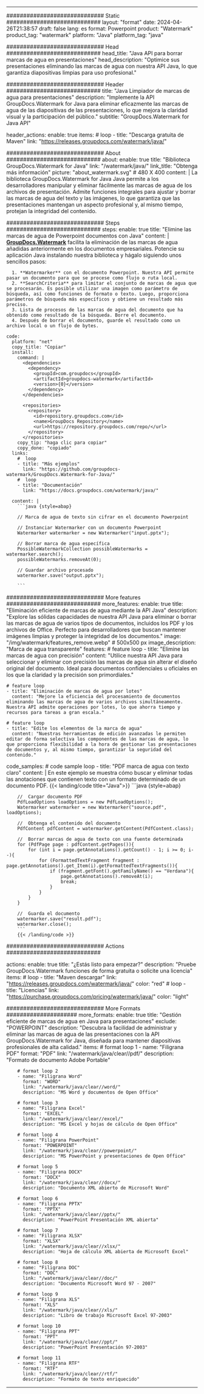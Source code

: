 
---
############################# Static ############################
layout: "format"
date:  2024-04-26T21:38:57
draft: false
lang: es
format: Powerpoint
product: "Watermark"
product_tag: "watermark"
platform: "Java"
platform_tag: "java"

############################# Head ############################
head_title: "Java API para borrar marcas de agua en presentaciones"
head_description: "Optimice sus presentaciones eliminando las marcas de agua con nuestra API Java, lo que garantiza diapositivas limpias para uso profesional."

############################# Header ############################
title: "Java Limpiador de marcas de agua para presentaciones" 
description: "Implemente la API GroupDocs.Watermark for Java para eliminar eficazmente las marcas de agua de las diapositivas de las presentaciones, lo que mejora la claridad visual y la participación del público."
subtitle: "GroupDocs.Watermark for Java API" 

header_actions:
  enable: true
  items:
    #  loop
    - title: "Descarga gratuita de Maven"
      link: "https://releases.groupdocs.com/watermark/java/"
      
############################# About ############################
about:
    enable: true
    title: "Biblioteca GroupDocs.Watermark for Java"
    link: "/watermark/java/"
    link_title: "Obtenga más información"
    picture: "about_watermark.svg" # 480 X 400
    content: |
       La biblioteca GroupDocs.Watermark for Java Java permite a los desarrolladores manipular y eliminar fácilmente las marcas de agua de los archivos de presentación. Admite funciones integrales para ajustar y borrar las marcas de agua del texto y las imágenes, lo que garantiza que las presentaciones mantengan un aspecto profesional y, al mismo tiempo, protejan la integridad del contenido.

############################# Steps ############################
steps:
    enable: true
    title: "Elimine las marcas de agua de Powerpoint documentos con Java"
    content: |
      **[GroupDocs.Watermark](https://products.groupdocs.com/watermark/java/)** facilita la eliminación de las marcas de agua añadidas anteriormente en los documentos empresariales. Potencie su aplicación Java instalando nuestra biblioteca y hágalo siguiendo unos sencillos pasos:
      
      1. **Watermarker** con el documento Powerpoint. Nuestra API permite pasar un documento para que se procese como flujo o ruta local.
      2. **SearchCriteria** para limitar el conjunto de marcas de agua que se procesarán. Es posible utilizar una imagen como parámetro de búsqueda, así como funciones de formato o texto. Luego, proporciona parámetros de búsqueda más específicos y obtiene un resultado más preciso.
      3. Lista de procesos de las marcas de agua del documento que ha obtenido como resultado de la búsqueda. Borre el documento.
      4. Después de borrar el documento, guarde el resultado como un archivo local o un flujo de bytes.
   
    code:
      platform: "net"
      copy_title: "Copiar"
      install:
        command: |
          <dependencies>
            <dependency>
              <groupId>com.groupdocs</groupId>
              <artifactId>groupdocs-watermark</artifactId>
              <version>{0}</version>
            </dependency>
          </dependencies>

          <repositories>
            <repository>
              <id>repository.groupdocs.com</id>
              <name>GroupDocs Repository</name>
              <url>https://repository.groupdocs.com/repo/</url>
            </repository>
          </repositories>
        copy_tip: "haga clic para copiar"
        copy_done: "copiado"
      links:
        #  loop
        - title: "Más ejemplos"
          link: "https://github.com/groupdocs-watermark/GroupDocs.Watermark-for-Java/"
        #  loop
        - title: "Documentación"
          link: "https://docs.groupdocs.com/watermark/java/"
          
      content: |
        ```java {style=abap}

        // Marca de agua de texto sin cifrar en el documento Powerpoint

        // Instanciar Watermarker con un documento Powerpoint
        Watermarker watermarker = new Watermarker("input.pptx");
        
        // Borrar marca de agua específica
        PossibleWatermarkCollection possibleWatermarks = watermarker.search();
        possibleWatermarks.removeAt(0);

        // Guardar archivo procesado
        watermarker.save("output.pptx");
        
        ```    
        
############################# More features ############################
more_features:
  enable: true
  title: "Eliminación eficiente de marcas de agua mediante la API Java"
  description: "Explore las sólidas capacidades de nuestra API Java para eliminar o borrar las marcas de agua de varios tipos de documentos, incluidos los PDF y los archivos de Office. Perfecto para desarrolladores que buscan mantener imágenes limpias y proteger la integridad de los documentos."
  image: "/img/watermark/features_remove.webp" # 500x500 px
  image_description: "Marca de agua transparente"
  features:
    # feature loop
    - title: "Elimine las marcas de agua con precisión"
      content: "Utilice nuestra API Java para seleccionar y eliminar con precisión las marcas de agua sin alterar el diseño original del documento. Ideal para documentos confidenciales u oficiales en los que la claridad y la precisión son primordiales."

    # feature loop
    - title: "Eliminación de marcas de agua por lotes"
      content: "Mejore la eficiencia del procesamiento de documentos eliminando las marcas de agua de varios archivos simultáneamente. Nuestra API admite operaciones por lotes, lo que ahorra tiempo y recursos para tareas a gran escala."

    # feature loop
    - title: "Edite los elementos de la marca de agua"
      content: "Nuestras herramientas de edición avanzadas le permiten editar de forma selectiva los componentes de las marcas de agua, lo que proporciona flexibilidad a la hora de gestionar las presentaciones de documentos y, al mismo tiempo, garantizar la seguridad del contenido."
      
  code_samples:
    # code sample loop
    - title: "PDF marca de agua con texto claro"
      content: |
        En este ejemplo se muestra cómo buscar y eliminar todas las anotaciones que contienen texto con un formato determinado de un documento PDF.
        {{< landing/code title="Java">}}
        ```java {style=abap}
        
        //  Cargar documento PDF
        PdfLoadOptions loadOptions = new PdfLoadOptions();
        Watermarker watermarker = new Watermarker("source.pdf", loadOptions);

        //  Obtenga el contenido del documento
        PdfContent pdfContent = watermarker.getContent(PdfContent.class);

        //  Borrar marcas de agua de texto con una fuente determinada
        for (PdfPage page : pdfContent.getPages()){
            for (int i = page.getAnnotations().getCount() - 1; i >= 0; i--){
                for (FormattedTextFragment fragment : page.getAnnotations().get_Item(i).getFormattedTextFragments()){
                    if (fragment.getFont().getFamilyName() == "Verdana"){
                        page.getAnnotations().removeAt(i);
                        break;
                    }
                }
            }
        }

        //  Guarda el documento
        watermarker.save("result.pdf");
        watermarker.close();
        ```
        {{< /landing/code >}}


############################# Actions ############################

actions:
  enable: true
  title: "¿Estás listo para empezar?"
  description: "Pruebe GroupDocs.Watermark funciones de forma gratuita o solicite una licencia"
  items:
    #  loop
    - title: "Maven descargar"
      link: "https://releases.groupdocs.com/watermark/java/"
      color: "red"
        #  loop
    - title: "Licencias"
      link: "https://purchase.groupdocs.com/pricing/watermark/java/"
      color: "light"


############################# More Formats #####################
more_formats:
    enable: true
    title: "Gestión eficiente de marcas de agua en Java para presentaciones"
    exclude: "POWERPOINT"
    description: "Descubra la facilidad de administrar y eliminar las marcas de agua de las presentaciones con la API GroupDocs.Watermark for Java, diseñada para mantener diapositivas profesionales de alta calidad."
    items: 
        # format loop 1
        - name: "Filigrana PDF"
          format: "PDF"
          link: "/watermark/java/clear//pdf/"
          description: "Formato de documento Adobe Portable"

        # format loop 2
        - name: "Filigrana Word"
          format: "WORD"
          link: "/watermark/java/clear//word/"
          description: "MS Word y documentos de Open Office"
          
        # format loop 3
        - name: "Filigrana Excel"
          format: "EXCEL"
          link: "/watermark/java/clear//excel/"
          description: "MS Excel y hojas de cálculo de Open Office"

        # format loop 4
        - name: "Filigrana PowerPoint"
          format: "POWERPOINT"
          link: "/watermark/java/clear//powerpoint/"
          description: "MS PowerPoint y presentaciones de Open Office"

        # format loop 5
        - name: "Filigrana DOCX"
          format: "DOCX"
          link: "/watermark/java/clear//docx/"
          description: "Documento XML abierto de Microsoft Word"
          
        # format loop 6
        - name: "Filigrana PPTX"
          format: "PPTX"
          link: "/watermark/java/clear//pptx/"
          description: "PowerPoint Presentación XML abierta"
          
        # format loop 7
        - name: "Filigrana XLSX"
          format: "XLSX"
          link: "/watermark/java/clear//xlsx/"
          description: "Hoja de cálculo XML abierta de Microsoft Excel"

        # format loop 8
        - name: "Filigrana DOC"
          format: "DOC"
          link: "/watermark/java/clear//doc/"
          description: "Documento Microsoft Word 97 - 2007"

        # format loop 9
        - name: "Filigrana XLS"
          format: "XLS"
          link: "/watermark/java/clear//xls/"
          description: "Libro de trabajo Microsoft Excel 97-2003"

        # format loop 10
        - name: "Filigrana PPT"
          format: "PPT"
          link: "/watermark/java/clear//ppt/"
          description: "PowerPoint Presentación 97-2003"

        # format loop 11
        - name: "Filigrana RTF"
          format: "RTF"
          link: "/watermark/java/clear//rtf/"
          description: "Formato de texto enriquecido"

---
